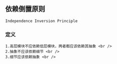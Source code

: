 ## 依赖倒置原则

	Independence Inversion Principle

### 定义
	1.高层模块不应依赖低层模块，两者都应该依赖其抽象 <br />
	2.抽象不应该依赖细节 <br />
	3.细节应该依赖抽象 <br />
